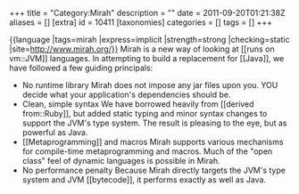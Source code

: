 +++
title = "Category:Mirah"
description = ""
date = 2011-09-20T01:21:38Z
aliases = []
[extra]
id = 10411
[taxonomies]
categories = []
tags = []
+++

{{language
|tags=mirah
|express=implicit
|strength=strong
|checking=static
|site=http://www.mirah.org/}}
Mirah is a new way of looking at [[runs on vm::JVM]] languages. In attempting to build a replacement for [[Java]], we have followed a few guiding principals:
* No runtime library
Mirah does not impose any jar files upon you. YOU decide what your application's dependencies should be.
* Clean, simple syntax
We have borrowed heavily from [[derived from::Ruby]], but added static typing and minor syntax changes to support the JVM's type system. The result is pleasing to the eye, but as powerful as Java.
* [[Metaprogramming]] and macros
Mirah supports various mechanisms for compile-time metaprogramming and macros. Much of the "open class" feel of dynamic languages is possible in Mirah.
* No performance penalty
Because Mirah directly targets the JVM's type system and JVM [[bytecode]], it performs exactly as well as Java.
